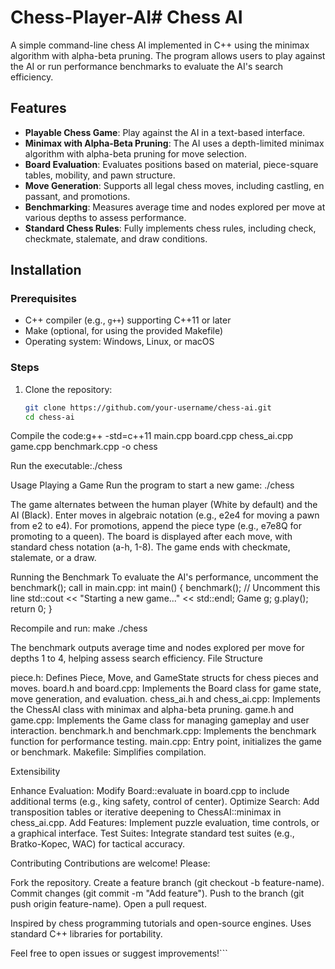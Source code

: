 # Chess-Player-AI# Chess AI

A simple command-line chess AI implemented in C++ using the minimax algorithm with alpha-beta pruning. The program allows users to play against the AI or run performance benchmarks to evaluate the AI's search efficiency.

## Features
- **Playable Chess Game**: Play against the AI in a text-based interface.
- **Minimax with Alpha-Beta Pruning**: The AI uses a depth-limited minimax algorithm with alpha-beta pruning for move selection.
- **Board Evaluation**: Evaluates positions based on material, piece-square tables, mobility, and pawn structure.
- **Move Generation**: Supports all legal chess moves, including castling, en passant, and promotions.
- **Benchmarking**: Measures average time and nodes explored per move at various depths to assess performance.
- **Standard Chess Rules**: Fully implements chess rules, including check, checkmate, stalemate, and draw conditions.

## Installation
### Prerequisites
- C++ compiler (e.g., `g++`) supporting C++11 or later
- Make (optional, for using the provided Makefile)
- Operating system: Windows, Linux, or macOS

### Steps
1. Clone the repository:
   ```bash
   git clone https://github.com/your-username/chess-ai.git
   cd chess-ai

Compile the code:g++ -std=c++11 main.cpp board.cpp chess_ai.cpp game.cpp benchmark.cpp -o chess


Run the executable:./chess



Usage
Playing a Game
Run the program to start a new game:
./chess


The game alternates between the human player (White by default) and the AI (Black).
Enter moves in algebraic notation (e.g., e2e4 for moving a pawn from e2 to e4).
For promotions, append the piece type (e.g., e7e8Q for promoting to a queen).
The board is displayed after each move, with standard chess notation (a-h, 1-8).
The game ends with checkmate, stalemate, or a draw.

Running the Benchmark
To evaluate the AI's performance, uncomment the benchmark(); call in main.cpp:
int main() {
    benchmark(); // Uncomment this line
    std::cout << "Starting a new game..." << std::endl;
    Game g;
    g.play();
    return 0;
}

Recompile and run:
make
./chess

The benchmark outputs average time and nodes explored per move for depths 1 to 4, helping assess search efficiency.
File Structure

piece.h: Defines Piece, Move, and GameState structs for chess pieces and moves.
board.h and board.cpp: Implements the Board class for game state, move generation, and evaluation.
chess_ai.h and chess_ai.cpp: Implements the ChessAI class with minimax and alpha-beta pruning.
game.h and game.cpp: Implements the Game class for managing gameplay and user interaction.
benchmark.h and benchmark.cpp: Implements the benchmark function for performance testing.
main.cpp: Entry point, initializes the game or benchmark.
Makefile: Simplifies compilation.

Extensibility

Enhance Evaluation: Modify Board::evaluate in board.cpp to include additional terms (e.g., king safety, control of center).
Optimize Search: Add transposition tables or iterative deepening to ChessAI::minimax in chess_ai.cpp.
Add Features: Implement puzzle evaluation, time controls, or a graphical interface.
Test Suites: Integrate standard test suites (e.g., Bratko-Kopec, WAC) for tactical accuracy.

Contributing
Contributions are welcome! Please:

Fork the repository.
Create a feature branch (git checkout -b feature-name).
Commit changes (git commit -m "Add feature").
Push to the branch (git push origin feature-name).
Open a pull request.

Inspired by chess programming tutorials and open-source engines.
Uses standard C++ libraries for portability.


Feel free to open issues or suggest improvements!```